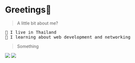 <h1>Greetings👋</h1>

> A little bit about me?
<pre>
📍 I live in Thailand
💽 I learning about web development and networking
</pre>

> Something
<img src="https://github-readme-stats-eight-theta.vercel.app/api?username=bluestar-dev&show_icons=true&theme=tokyonight&include_all_commits=true&count_private=true" />

<img src="https://github-readme-stats.vercel.app/api/top-langs/?username=bluestar-dev&theme=tokyonight&include_all_commits=true&layout=compact&langs_count=10&border_radius=8" />
